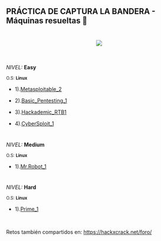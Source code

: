 ## PRÁCTICA DE CAPTURA LA BANDERA - Máquinas resueltas 🚩


<h1 align="center"><img src="https://user-images.githubusercontent.com/75953873/173473382-ea5151d3-ed8f-49b9-9de7-87ba975e15e6.png"></h1>

</br>

*NIVEL:* **Easy**

<sub>O.S: **Linux**</sub>

- 1).<a href="https://github.com/R3LI4NT/ctf-retos/blob/main/1-%20Maquinas-Easy/Metasploitable_2.md" target="_blank">Metasploitable_2</a>

- 2).<a href="https://github.com/R3LI4NT/ctf-retos/blob/main/1-%20Maquinas-Easy/Basic_Pentesting_1.md" target="_blank">Basic_Pentesting_1</a>

- 3).<a href="https://github.com/R3LI4NT/ctf-retos/blob/main/1-%20Maquinas-Easy/Hackademic_RTB1.md" target="_blank">Hackademic_RTB1</a>

- 4).<a href="https://github.com/R3LI4NT/ctf-retos/blob/main/1-%20Maquinas-Easy/CyberSploit_1.md" target="_blank">CyberSploit_1</a>


<h1 align="center"></h1>

*NIVEL:* **Medium**

<sub>O.S: **Linux**</sub>

- 1).<a href="https://github.com/R3LI4NT/ctf-retos/blob/main/2-%20Maquinas-Medium/Mr.Robot_1.md" target="_blank">Mr.Robot_1</a>

<h1 align="center"></h1>

*NIVEL:* **Hard**

<sub>O.S: **Linux**</sub>

- 1).<a href="https://github.com/R3LI4NT/ctf-retos/blob/main/3-%20Maquinas-Hard/Prime_1.md" target="_blank">Prime_1</a>

</br>

Retos también compartidos en: https://hackxcrack.net/foro/
